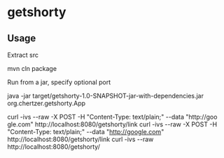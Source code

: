 # getshorty

## Usage

Extract src

mvn cln package

Run from a jar, specify optional port

java  -jar target/getshorty-1.0-SNAPSHOT-jar-with-dependencies.jar org.chertzer.getshorty.App <port>

curl -ivs --raw -X POST  -H "Content-Type: text/plain;" --data "http://goo  gle.com" http://localhost:8080/getshorty/link
curl -ivs --raw  -X POST -H "Content-Type: text/plain;" --data "http://google.com" http://localhost:8080/getshorty/link
curl -ivs --raw http://localhost:8080/getshorty/<value returned from POST>